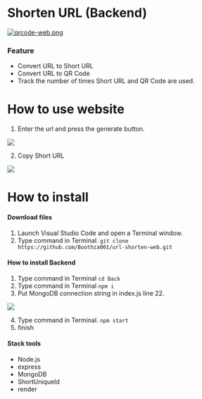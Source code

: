 # Shorten URL (Backend)

[![qrcode-web.png](https://i.postimg.cc/c4tnL310/qrcode-web.png)](https://ugritbooth.netlify.app/)

### Feature
- Convert URL to Short URL
- Convert URL to QR Code
- Track the number of times Short URL and QR Code are used.

# How to use website
1. Enter the url and press the generate button.

[![](https://i.postimg.cc/0jc5GDgW/Screenshot-2024-03-31-135436.png)](https://postimg.cc/fSShD3Rm)

2. Copy Short URL

[![](https://i.postimg.cc/V69X8GMJ/Screenshot-2024-03-31-140043.png)](https://postimg.cc/7G651NK4)


# How to install

#### Download files
1. Launch Visual Studio Code and open a Terminal window.
2. Type command in Terminal.     `git clone https://github.com/Boothza001/url-shorten-web.git`

#### How to install Backend
1. Type command in Terminal     `cd Back`
2. Type command in Terminal     `npm i`
3. Put MongoDB connection string in index.js line 22.

[![](https://i.postimg.cc/507h938m/Screenshot-2024-03-31-132026.png)](https://postimg.cc/7GzsmSsC)

4. Type command in Terminal.     `npm start`
5. finish

#### Stack tools
- Node.js
- express
- MongoDB
- ShortUniqueId
- render
